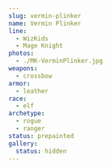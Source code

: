 ```yaml
---
slug: vermin-plinker
name: Vermin Plinker
line:
  - WizKids
  - Mage Knight
photos:
  - ./MK-VerminPlinker.jpg
weapons:
  - crossbow
armor:
  - leather
race:
  - elf
archetype:
  - rogue
  - ranger
status: prepainted
gallery:
  status: hidden
---
```

